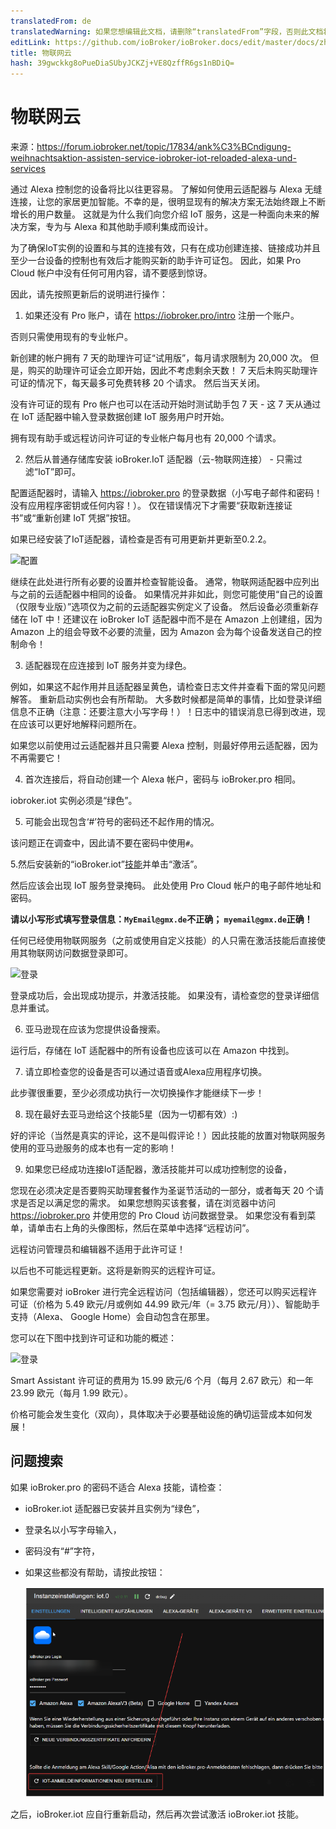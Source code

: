 ```yaml
---
translatedFrom: de
translatedWarning: 如果您想编辑此文档，请删除“translatedFrom”字段，否则此文档将再次自动翻译
editLink: https://github.com/ioBroker/ioBroker.docs/edit/master/docs/zh-cn/cloud/iot.md
title: 物联网云
hash: 39gwckkg8oPueDiaSUbyJCKZj+VE8QzffR6gs1nBDiQ=
---
```

# 物联网云
来源：https://forum.iobroker.net/topic/17834/ank%C3%BCndigung-weihnachtsaktion-assisten-service-iobroker-iot-reloaded-alexa-und-services

通过 Alexa 控制您的设备将比以往更容易。
了解如何使用云适配器与 Alexa 无缝连接，让您的家居更加智能。不幸的是，很明显现有的解决方案无法始终跟上不断增长的用户数量。
这就是为什么我们向您介绍 IoT 服务，这是一种面向未来的解决方案，专为与 Alexa 和其他助手顺利集成而设计。

为了确保IoT实例的设置和与其的连接有效，只有在成功创建连接、链接成功并且至少一台设备的控制也有效后才能购买新的助手许可证包。
因此，如果 Pro Cloud 帐户中没有任何可用内容，请不要感到惊讶。

因此，请先按照更新后的说明进行操作：

1. 如果还没有 Pro 账户，请在 https://iobroker.pro/intro 注册一个账户。

否则只需使用现有的专业帐户。

新创建的帐户拥有 7 天的助理许可证“试用版”，每月请求限制为 20,000 次。
但是，购买的助理许可证会立即开始，因此不考虑剩余天数！ 7 天后未购买助理许可证的情况下，每天最多可免费转移 20 个请求。
然后当天关闭。

没有许可证的现有 Pro 帐户也可以在活动开始时测试助手包 7 天 - 这 7 天从通过在 IoT 适配器中输入登录数据创建 IoT 服务用户时开始。

拥有现有助手或远程访问许可证的专业帐户每月也有 20,000 个请求。

2. 然后从普通存储库安装 ioBroker.IoT 适配器（云-物联网连接） - 只需过滤“IoT”即可。

配置适配器时，请输入 https://iobroker.pro 的登录数据（小写电子邮件和密码！没有应用程序密钥或任何内容！）。
仅在错误情况下才需要“获取新连接证书”或“重新创建 IoT 凭据”按钮。

如果已经安装了IoT适配器，请检查是否有可用更新并更新至0.2.2。

![配置](../../de/cloud/media/iot_settings.png)

继续在此处进行所有必要的设置并检查智能设备。
通常，物联网适配器中应列出与之前的云适配器中相同的设备。
如果情况并非如此，则您可能使用“自己的设置（仅限专业版）”选项仅为之前的云适配器实例定义了设备。
然后设备必须重新存储在 IoT 中！还建议在 ioBroker IoT 适配器中而不是在 Amazon 上创建组，因为 Amazon 上的组会导致不必要的流量，因为 Amazon 会为每个设备发送自己的控制命令！

3. 适配器现在应连接到 IoT 服务并变为绿色。

例如，如果这不起作用并且适配器呈黄色，请检查日志文件并查看下面的常见问题解答。
重新启动实例也会有所帮助。
大多数时候都是简单的事情，比如登录详细信息不正确（注意：还要注意大小写字母！）！日志中的错误消息已得到改进，现在应该可以更好地解释问题所在。

如果您以前使用过云适配器并且只需要 Alexa 控制，则最好停用云适配器，因为不再需要它！

4. 首次连接后，将自动创建一个 Alexa 帐户，密码与 ioBroker.pro 相同。

iobroker.iot 实例必须是“绿色”。

5. 可能会出现包含‘#’符号的密码还不起作用的情况。

该问题正在调查中，因此请不要在密码中使用`#`。

5.然后安装新的“ioBroker.iot”[技能](https://www.amazon.de/ioBroker-ioBroker-iot/dp/B07L66BFF9)并单击“激活”。

然后应该会出现 IoT 服务登录掩码。
此处使用 Pro Cloud 帐户的电子邮件地址和密码。

**请以小写形式填写登录信息：`MyEmail@gmx.de`不正确； `myemail@gmx.de`正确！**

任何已经使用物联网服务（之前或使用自定义技能）的人只需在激活技能后直接使用其物联网访问数据登录即可。

![登录](../../de/cloud/media/iot_login.png)

登录成功后，会出现成功提示，并激活技能。
如果没有，请检查您的登录详细信息并重试。

6. 亚马逊现在应该为您提供设备搜索。

运行后，存储在 IoT 适配器中的所有设备也应该可以在 Amazon 中找到。

7. 请立即检查您的设备是否可以通过语音或Alexa应用程序切换。

此步骤很重要，至少必须成功执行一次切换操作才能继续下一步！

8. 现在最好去亚马逊给这个技能5星（因为一切都有效）:)

好的评论（当然是真实的评论，这不是叫假评论！）因此技能的放置对物联网服务使用的亚马逊服务的成本也有一定的影响！

9. 如果您已经成功连接IoT适配器，激活技能并可以成功控制您的设备，

您现在必须决定是否要购买助理套餐作为圣诞节活动的一部分，或者每天 20 个请求是否足以满足您的需求。
如果您想购买该套餐，请在浏览器中访问 https://iobroker.pro 并使用您的 Pro Cloud 访问数据登录。
如果您没有看到菜单，请单击右上角的头像图标，然后在菜单中选择“远程访问”。

远程访问管理员和编辑器不适用于此许可证！

以后也不可能远程更新。这将是新购买的远程许可证。

如果您需要对 ioBroker 进行完全远程访问（包括编辑器），您还可以购买远程许可证（价格为 5.49 欧元/月或例如 44.99 欧元/年（= 3.75 欧元/月））、智能助手支持（Alexa、 Google Home）会自动包含在那里。

您可以在下图中找到许可证和功能的概述：

![登录](../../de/cloud/media/iot_compare.png)

Smart Assistant 许可证的费用为 15.99 欧元/6 个月（每月 2.67 欧元）和一年 23.99 欧元（每月 1.99 欧元）。

价格可能会发生变化（双向），具体取决于必要基础设施的确切运营成本如何发展！

## 问题搜索
如果 ioBroker.pro 的密码不适合 Alexa 技能，请检查：

- ioBroker.iot 适配器已安装并且实例为“绿色”，
- 登录名以小写字母输入，
- 密码没有“#”字符，
- 如果这些都没有帮助，请按此按钮：

  ![重新创造](../../de/cloud/media/iot_passwort.png)

之后，ioBroker.iot 应自行重新启动，然后再次尝试激活 ioBroker.iot 技能。